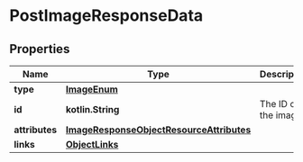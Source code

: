 
# PostImageResponseData

## Properties
| Name | Type | Description | Notes |
| ------------ | ------------- | ------------- | ------------- |
| **type** | [**ImageEnum**](ImageEnum.md) |  |  |
| **id** | **kotlin.String** | The ID of the image |  |
| **attributes** | [**ImageResponseObjectResourceAttributes**](ImageResponseObjectResourceAttributes.md) |  |  |
| **links** | [**ObjectLinks**](ObjectLinks.md) |  |  |



